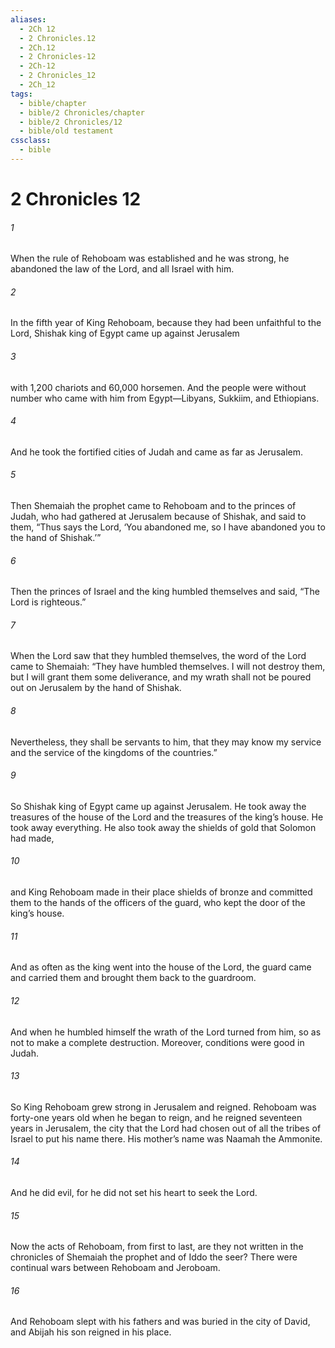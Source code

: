 ```yaml
---
aliases:
  - 2Ch 12
  - 2 Chronicles.12
  - 2Ch.12
  - 2 Chronicles-12
  - 2Ch-12
  - 2 Chronicles_12
  - 2Ch_12
tags:
  - bible/chapter
  - bible/2 Chronicles/chapter
  - bible/2 Chronicles/12
  - bible/old testament
cssclass:
  - bible
---
```


# 2 Chronicles 12

###### 1
When the rule of Rehoboam was established and he was strong, he abandoned the law of the Lord, and all Israel with him.
###### 2
In the fifth year of King Rehoboam, because they had been unfaithful to the Lord, Shishak king of Egypt came up against Jerusalem
###### 3
with 1,200 chariots and 60,000 horsemen. And the people were without number who came with him from Egypt—Libyans, Sukkiim, and Ethiopians.
###### 4
And he took the fortified cities of Judah and came as far as Jerusalem.
###### 5
Then Shemaiah the prophet came to Rehoboam and to the princes of Judah, who had gathered at Jerusalem because of Shishak, and said to them, “Thus says the Lord, ‘You abandoned me, so I have abandoned you to the hand of Shishak.’”
###### 6
Then the princes of Israel and the king humbled themselves and said, “The Lord is righteous.”
###### 7
When the Lord saw that they humbled themselves, the word of the Lord came to Shemaiah: “They have humbled themselves. I will not destroy them, but I will grant them some deliverance, and my wrath shall not be poured out on Jerusalem by the hand of Shishak.
###### 8
Nevertheless, they shall be servants to him, that they may know my service and the service of the kingdoms of the countries.”
###### 9
So Shishak king of Egypt came up against Jerusalem. He took away the treasures of the house of the Lord and the treasures of the king’s house. He took away everything. He also took away the shields of gold that Solomon had made,
###### 10
and King Rehoboam made in their place shields of bronze and committed them to the hands of the officers of the guard, who kept the door of the king’s house.
###### 11
And as often as the king went into the house of the Lord, the guard came and carried them and brought them back to the guardroom.
###### 12
And when he humbled himself the wrath of the Lord turned from him, so as not to make a complete destruction. Moreover, conditions were good in Judah.
###### 13
So King Rehoboam grew strong in Jerusalem and reigned. Rehoboam was forty-one years old when he began to reign, and he reigned seventeen years in Jerusalem, the city that the Lord had chosen out of all the tribes of Israel to put his name there. His mother’s name was Naamah the Ammonite.
###### 14
And he did evil, for he did not set his heart to seek the Lord.
###### 15
Now the acts of Rehoboam, from first to last, are they not written in the chronicles of Shemaiah the prophet and of Iddo the seer? There were continual wars between Rehoboam and Jeroboam.
###### 16
And Rehoboam slept with his fathers and was buried in the city of David, and Abijah his son reigned in his place.


